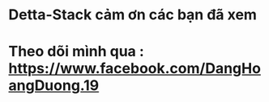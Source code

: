 # Detta-Stack cảm ơn các bạn đã xem

# Theo dõi mình qua : https://www.facebook.com/DangHoangDuong.19
